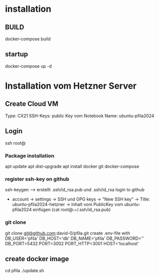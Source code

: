 # installation
## BUILD
docker-compose build
## startup
docker-compose up -d


# Installation vom Hetzner Server
## Create Cloud VM
Type: CX21
SSH-Keys: public Key vom Notebook
Name: ubuntu-pfila2024
## Login 
ssh root@<IPV4>
### Package installation
apt update
apt dist-upgrade
apt install docker git docker-compose
### register ssh-key on github
ssh-keygen --> erstellt .ssh/id_rsa.pub und .ssh/id_rsa
login to github
- account 
-> settings
-> SSH und GPG keys
-> "New SSH key"
  -> Title: ubuntu-pfila2024-hetzner
  -> Inhalt vom PublicKey vom ubuntu-pfila2024 einfügen (cat root@<ubuntu-pfila2024>:~/.ssh/id_rsa.pub)
### git clone
git clone git@github.com:david-0/pfila.git
create .env-file with
  DB_USER='pfila'
  DB_HOST='db'
  DB_NAME='pfila'
  DB_PASSWORD='<dbPassword>'
  DB_PORT=5432
  PORT=3002
  PORT_HTTP=3001
  HOST='localhost'

## create docker image
cd pfila
./update.sh








